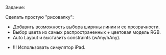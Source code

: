 
Задание:

Сделать простую "рисовалку":

- Добавить возможность выбора ширины линии и ее прозрачности.
- Выбор цвета из самых распространенных + цветовая модель RGB.
- Auto Layout и выставить constraints (wAny/hAny).

* !!! Использовать симулятор iPad.

